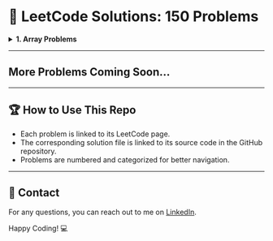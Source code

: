 # 🌟 LeetCode Solutions: 150 Problems

<details>
  <summary><strong>1. Array Problems</strong></summary>

  - **1.1 <a href="https://leetcode.com/problems/merge-sorted-array/" target="_blank" rel="noopener noreferrer">Merge Sorted Array</a>**  
    <a href="https://github.com/RathorChanchal1/personalGitProjects/blob/main/MergeSort.java" target="_blank" rel="noopener noreferrer">Solution</a>

  - **1.2 <a href="https://leetcode.com/problems/move-zeroes/description/" target="_blank" rel="noopener noreferrer">moveZeroes</a>**  
    <a href="https://github.com/RathorChanchal1/personalGitProjects/blob/main/Solution1.java" target="_blank" rel="noopener noreferrer">Solution</a>

  - **1.3 <a href="https://leetcode.com/problems/majority-element/description/" target="_blank" rel="noopener noreferrer">majorityElement</a>**  
    <a href="https://github.com/RathorChanchal1/personalGitProjects/blob/main/Solution2.java" target="_blank" rel="noopener noreferrer">Solution</a>

</details>

---

## More Problems Coming Soon...

---

## 🏆 How to Use This Repo
- Each problem is linked to its LeetCode page.
- The corresponding solution file is linked to its source code in the GitHub repository.
- Problems are numbered and categorized for better navigation.

---

## 📧 Contact
For any questions, you can reach out to me on <a href="https://linkedin.com/in/chanchal-rathor" target="_blank" rel="noopener noreferrer">LinkedIn</a>.

Happy Coding! 💻
